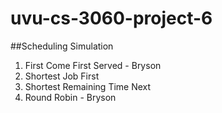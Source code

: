 uvu-cs-3060-project-6
=====================

##Scheduling Simulation


1. First Come First Served - Bryson
2. Shortest Job First
3. Shortest Remaining Time Next
4. Round Robin - Bryson


